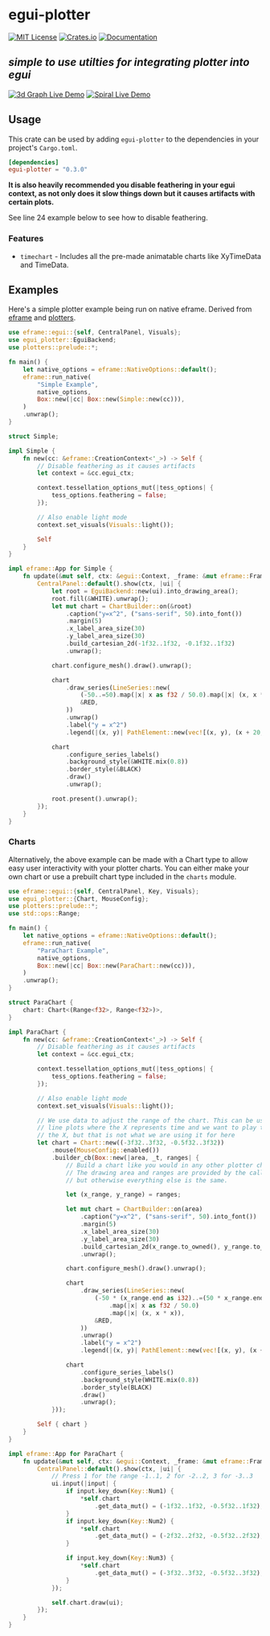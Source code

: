 # egui-plotter
[![MIT License](https://img.shields.io/badge/license-MIT-blue.svg)](./LICENSE.txt)
[![Crates.io](https://img.shields.io/crates/v/egui-plotter)](https://crates.io/crates/egui-plotter)
[![Documentation](https://docs.rs/egui-plotter/badge.svg)](https://docs.rs/egui-plotter)
## *simple to use utilties for integrating plotter into egui*

[![3d Graph Live Demo](https://github.com/Gip-Gip/egui-plotter/blob/91a86d3dfcd8f4f1207284030edcb637b2edc973/images/3d.gif?raw=true)](https://github.com/Gip-Gip/egui-plotter/blob/main/examples/3d.rs)
[![Spiral Live Demo](https://github.com/Gip-Gip/egui-plotter/blob/945886c8f6883b76955df3bce6e8bf2541cc5571/images/spiral.gif?raw=true)](https://github.com/Gip-Gip/egui-plotter/blob/main/examples/spiral.rs)

## Usage

This crate can be used by adding `egui-plotter` to the dependencies in your
project's `Cargo.toml`.

```toml
[dependencies]
egui-plotter = "0.3.0"
```

**It is also heavily recommended you disable feathering in your egui context,
as not only does it slow things down but it causes artifacts with certain plots.**

See line 24 example below to see how to disable feathering.

### Features

 * `timechart` - Includes all the pre-made animatable charts like XyTimeData and TimeData.

## Examples

Here's a simple plotter example being run on native eframe.
Derived from
[eframe](https://docs.rs/eframe/0.22.0/eframe/index.html#usage-native) and
[plotters](https://docs.rs/plotters/0.3.4/plotters/index.html#quick-start).

```rust
use eframe::egui::{self, CentralPanel, Visuals};
use egui_plotter::EguiBackend;
use plotters::prelude::*;

fn main() {
    let native_options = eframe::NativeOptions::default();
    eframe::run_native(
        "Simple Example",
        native_options,
        Box::new(|cc| Box::new(Simple::new(cc))),
    )
    .unwrap();
}

struct Simple;

impl Simple {
    fn new(cc: &eframe::CreationContext<'_>) -> Self {
        // Disable feathering as it causes artifacts
        let context = &cc.egui_ctx;

        context.tessellation_options_mut(|tess_options| {
            tess_options.feathering = false;
        });

        // Also enable light mode
        context.set_visuals(Visuals::light());

        Self
    }
}

impl eframe::App for Simple {
    fn update(&mut self, ctx: &egui::Context, _frame: &mut eframe::Frame) {
        CentralPanel::default().show(ctx, |ui| {
            let root = EguiBackend::new(ui).into_drawing_area();
            root.fill(&WHITE).unwrap();
            let mut chart = ChartBuilder::on(&root)
                .caption("y=x^2", ("sans-serif", 50).into_font())
                .margin(5)
                .x_label_area_size(30)
                .y_label_area_size(30)
                .build_cartesian_2d(-1f32..1f32, -0.1f32..1f32)
                .unwrap();

            chart.configure_mesh().draw().unwrap();

            chart
                .draw_series(LineSeries::new(
                    (-50..=50).map(|x| x as f32 / 50.0).map(|x| (x, x * x)),
                    &RED,
                ))
                .unwrap()
                .label("y = x^2")
                .legend(|(x, y)| PathElement::new(vec![(x, y), (x + 20, y)], &RED));

            chart
                .configure_series_labels()
                .background_style(&WHITE.mix(0.8))
                .border_style(&BLACK)
                .draw()
                .unwrap();

            root.present().unwrap();
        });
    }
}
```

### Charts

Alternatively, the above example can be made with a Chart type to allow easy
user interactivity with your plotter charts. You can either make your own chart or
use a prebuilt chart type included in the `charts` module.

```rust
use eframe::egui::{self, CentralPanel, Key, Visuals};
use egui_plotter::{Chart, MouseConfig};
use plotters::prelude::*;
use std::ops::Range;

fn main() {
    let native_options = eframe::NativeOptions::default();
    eframe::run_native(
        "ParaChart Example",
        native_options,
        Box::new(|cc| Box::new(ParaChart::new(cc))),
    )
    .unwrap();
}

struct ParaChart {
    chart: Chart<(Range<f32>, Range<f32>)>,
}

impl ParaChart {
    fn new(cc: &eframe::CreationContext<'_>) -> Self {
        // Disable feathering as it causes artifacts
        let context = &cc.egui_ctx;

        context.tessellation_options_mut(|tess_options| {
            tess_options.feathering = false;
        });

        // Also enable light mode
        context.set_visuals(Visuals::light());

        // We use data to adjust the range of the chart. This can be useful for
        // line plots where the X represents time and we want to play through
        // the X, but that is not what we are using it for here
        let chart = Chart::new((-3f32..3f32, -0.5f32..3f32))
            .mouse(MouseConfig::enabled())
            .builder_cb(Box::new(|area, _t, ranges| {
                // Build a chart like you would in any other plotter chart.
                // The drawing area and ranges are provided by the callback,
                // but otherwise everything else is the same.

                let (x_range, y_range) = ranges;

                let mut chart = ChartBuilder::on(area)
                    .caption("y=x^2", ("sans-serif", 50).into_font())
                    .margin(5)
                    .x_label_area_size(30)
                    .y_label_area_size(30)
                    .build_cartesian_2d(x_range.to_owned(), y_range.to_owned())
                    .unwrap();

                chart.configure_mesh().draw().unwrap();

                chart
                    .draw_series(LineSeries::new(
                        (-50 * (x_range.end as i32)..=(50 * x_range.end as i32))
                            .map(|x| x as f32 / 50.0)
                            .map(|x| (x, x * x)),
                        &RED,
                    ))
                    .unwrap()
                    .label("y = x^2")
                    .legend(|(x, y)| PathElement::new(vec![(x, y), (x + 20, y)], RED));

                chart
                    .configure_series_labels()
                    .background_style(WHITE.mix(0.8))
                    .border_style(BLACK)
                    .draw()
                    .unwrap();
            }));

        Self { chart }
    }
}

impl eframe::App for ParaChart {
    fn update(&mut self, ctx: &egui::Context, _frame: &mut eframe::Frame) {
        CentralPanel::default().show(ctx, |ui| {
            // Press 1 for the range -1..1, 2 for -2..2, 3 for -3..3
            ui.input(|input| {
                if input.key_down(Key::Num1) {
                    *self.chart
                        .get_data_mut() = (-1f32..1f32, -0.5f32..1f32);
                }
                if input.key_down(Key::Num2) {
                    *self.chart
                        .get_data_mut() = (-2f32..2f32, -0.5f32..2f32);
                }

                if input.key_down(Key::Num3) {
                    *self.chart
                        .get_data_mut() = (-3f32..3f32, -0.5f32..3f32);
                }
            });

            self.chart.draw(ui);
        });
    }
}
```
